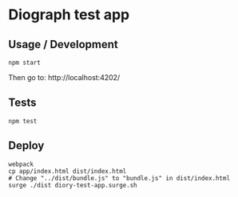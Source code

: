 # Diograph test app

## Usage / Development

```
npm start
```
Then go to: http://localhost:4202/


## Tests

```
npm test
```

## Deploy

```
webpack
cp app/index.html dist/index.html
# Change "../dist/bundle.js" to "bundle.js" in dist/index.html
surge ./dist diory-test-app.surge.sh
```
